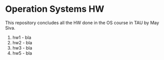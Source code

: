 # Operation Systems HW

This repository concludes all the HW done in the OS course in TAU by May Siva.

1. hw1 - bla 
1. hw2 - bla
1. hw3 - bla
1. hw5 - bla

